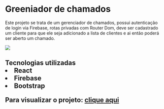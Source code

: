 <h1>Greeniador de chamados</h1>


<p>Este projeto se trata de um gerenciador de chamados, possui autenticação de login via Firebase, rotas privadas com Router Dom, deve ser cadastrado um cliente para que ele seja adicionado a lista de clientes e ai então poderá ser aberto um chamado.</p>

<img src="https://i.imgur.com/eZY2LJF.png">

<h2>Tecnologias utilizadas
<li>React
<li>Firebase
<li>Bootstrap

  <p>Para visualizar o projeto: <a href="https://gerenciador-chamados.netlify.app/">clique aqui</a></p>
